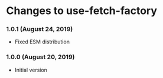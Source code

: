# Changes to use-fetch-factory

### 1.0.1 (August 24, 2019)

- Fixed ESM distribution

### 1.0.0 (August 20, 2019)

- Initial version
